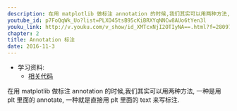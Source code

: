 ```yaml
---
description: 在用 matplotlib 做标注 annotation 的时候,我们其实可以用两种方法, 一种是用 plt 里面的 annotate, 一种就是直接用 plt 里面的 text 来写标注.
youtube_id: p7FoQqWk_Uo?list=PLXO45tsB95cKiBRXYqNNCw8AUo6tYen3l
youku_link: http://v.youku.com/v_show/id_XMTcxNjI2OTIyNA==.html?f=28097045&o=1
chapter: 2
title: Annotation 标注
date: 2016-11-3
---
```

* 学习资料:
  * [相关代码](https://github.com/MorvanZhou/tutorials/blob/master/matplotlibTUT/plt8_annotation.py)
  
在用 matplotlib 做标注 annotation 的时候,我们其实可以用两种方法, 一种是用 plt 里面的 annotate, 一种就是直接用 plt 里面的 text 来写标注.
